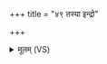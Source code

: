 +++
title = "४९ तस्या इन्द्रो"

+++
<details><summary>मूलम् (VS)</summary>

तस्या॒ इन्द्रो॑ व॒त्स आसी॑च्चम॒सः पात्र॑म्।
</details>